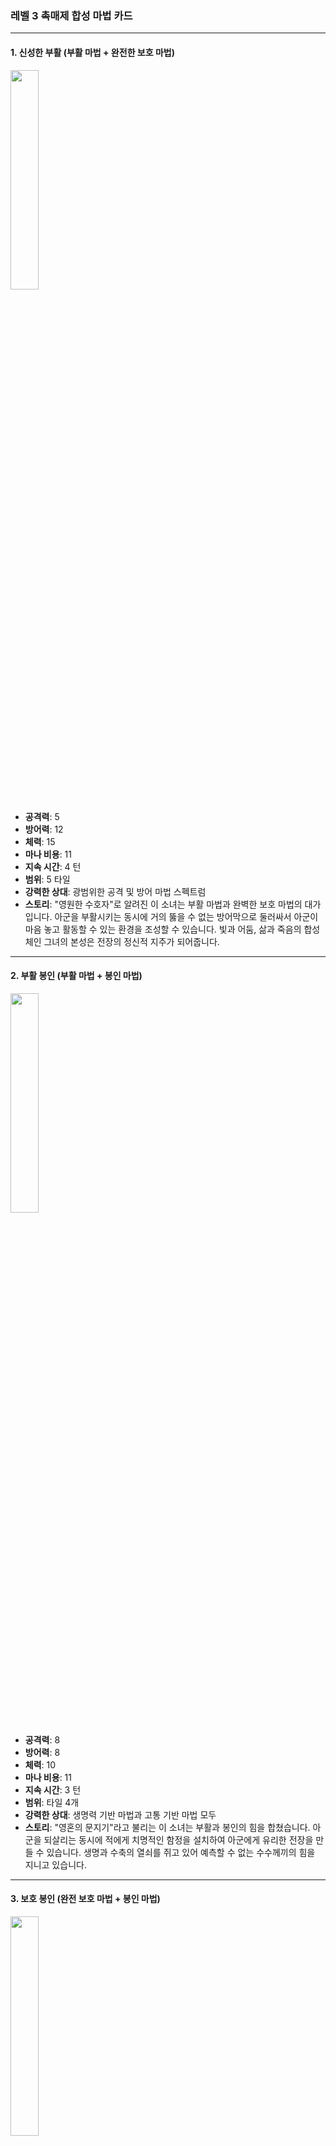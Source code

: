 ### 레벨 3 촉매제 합성 마법 카드

---

#### 1. 신성한 부활 (부활 마법 + 완전한 보호 마법)
  <img src="./Harbinger of the Cosmos.png" width="30%"></img>

- **공격력**: 5
- **방어력**: 12
- **체력**: 15
- **마나 비용**: 11
- **지속 시간**: 4 턴
- **범위**: 5 타일
- **강력한 상대**: 광범위한 공격 및 방어 마법 스펙트럼
- **스토리**: "영원한 수호자"로 알려진 이 소녀는 부활 마법과 완벽한 보호 마법의 대가입니다. 아군을 부활시키는 동시에 거의 뚫을 수 없는 방어막으로 둘러싸서 아군이 마음 놓고 활동할 수 있는 환경을 조성할 수 있습니다. 빛과 어둠, 삶과 죽음의 합성체인 그녀의 본성은 전장의 정신적 지주가 되어줍니다.

---

#### 2. 부활 봉인 (부활 마법 + 봉인 마법)
  <img src="./Harbinger of the Cosmos.png" width="30%"></img>

- **공격력**: 8
- **방어력**: 8
- **체력**: 10
- **마나 비용**: 11
- **지속 시간**: 3 턴
- **범위**: 타일 4개
- **강력한 상대**: 생명력 기반 마법과 고통 기반 마법 모두
- **스토리**: "영혼의 문지기"라고 불리는 이 소녀는 부활과 봉인의 힘을 합쳤습니다. 아군을 되살리는 동시에 적에게 치명적인 함정을 설치하여 아군에게 유리한 전장을 만들 수 있습니다. 생명과 수축의 열쇠를 쥐고 있어 예측할 수 없는 수수께끼의 힘을 지니고 있습니다.

---

#### 3. 보호 봉인 (완전 보호 마법 + 봉인 마법)
  <img src="./Harbinger of the Cosmos.png" width="30%"></img>

- **공격력**: 4
- **방어력**: 12
- **체력**: 12
- **마나 비용**: 10
- **지속 시간**: 3 턴
- **범위**: 5 타일
- **강력한 상대**: 보호 마법과 파괴 마법 모두
- **스토리**: "요새의 연금술사"로 알려진 이 소녀는 보호와 저주의 기술을 융합하여 아군을 보호하고 적을 제한할 수 있는 독특한 보호 인장을 만들어냅니다. 이중적인 능력으로 방어의 요새이자 위험의 거미줄이 되어 전장의 역학 관계를 순식간에 바꿀 수 있습니다.

---

레벨 3 카탈리스트 마법 카드는 게임의 전략적 깊이와 복잡성을 더욱 강화하여 플레이어에게 더 다양한 전술 옵션을 제공합니다. 이제 마녀는 이 카드를 사용하여 순수 방어 플레이, 균형 잡힌 접근 방식 또는 치명적인 공격과 방어의 조합에서 탁월한 능력을 발휘할 수 있습니다.